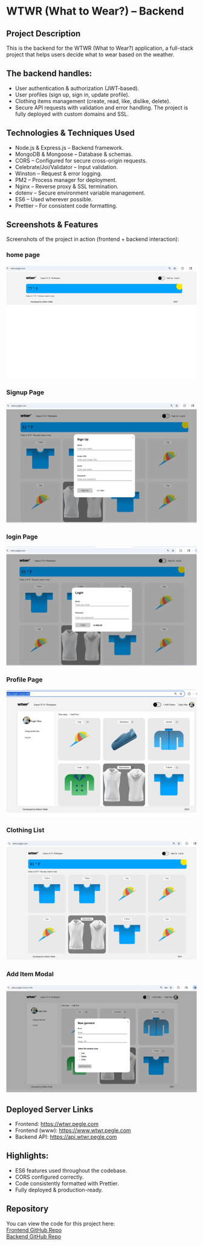 # WTWR (What to Wear?) – Backend

## Project Description

This is the backend for the WTWR (What to Wear?) application, a full-stack project that helps users decide what to wear based on the weather.

## The backend handles:

- User authentication & authorization (JWT-based).
- User profiles (sign up, sign in, update profile).
- Clothing items management (create, read, like, dislike, delete).
- Secure API requests with validation and error handling.
  The project is fully deployed with custom domains and SSL.

## Technologies & Techniques Used

- Node.js & Express.js – Backend framework.
- MongoDB & Mongoose – Database & schemas.
- CORS – Configured for secure cross-origin requests.
- Celebrate/Joi/Validator – Input validation.
- Winston – Request & error logging.
- PM2 – Process manager for deployment.
- Nginx – Reverse proxy & SSL termination.
- dotenv – Secure environment variable management.
- ES6 – Used wherever possible.
- Prettier – For consistent code formatting.

## Screenshots & Features

Screenshots of the project in action (frontend + backend interaction):

### home page

![Home Page](./assets/screenshots/homepage.png)

### Signup Page

![Signup Page](./assets/screenshots/signup.png)

### login Page

![Login Page](./assets/screenshots/login.png)

### Profile Page

![Profile Page](./assets/screenshots/profile.png)

### Clothing List

![Clothing List](./assets/screenshots/clothing-list.png)

### Add Item Modal

![Add Item](./assets/screenshots/add-item.png)

## Deployed Server Links

- Frontend: https://wtwr.pegle.com
- Frontend (www): https://www.wtwr.pegle.com
- Backend API: https://api.wtwr.pegle.com

## Highlights:

- ES6 features used throughout the codebase.
- CORS configured correctly.
- Code consistently formatted with Prettier.
- Fully deployed & production-ready.

## Repository

You can view the code for this project here:  
[Frontend GitHub Repo](https://github.com/mellamsil/se_project_react.git)  
[Backend GitHub Repo](https://github.com/mellamsil/se_project_express.git)
